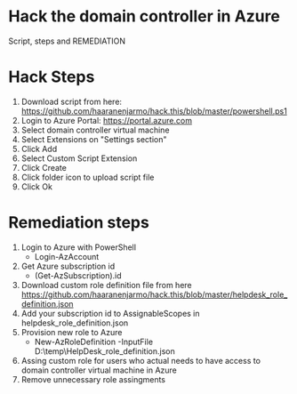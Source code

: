 # Hack the domain controller in Azure
Script, steps and REMEDIATION


# Hack Steps

1. Download script from here: https://github.com/haaranenjarmo/hack.this/blob/master/powershell.ps1
2. Login to Azure Portal: https://portal.azure.com
3. Select domain controller virtual machine
4. Select Extensions on "Settings section"
5. Click Add
6. Select Custom Script Extension
7. Click Create
8. Click folder icon to upload script file
9. Click Ok


# Remediation steps

1. Login to Azure with PowerShell
    - Login-AzAccount
2. Get Azure subscription id
    - (Get-AzSubscription).id
3. Download custom role definition file from here https://github.com/haaranenjarmo/hack.this/blob/master/helpdesk_role_definition.json
4. Add your subscription id to AssignableScopes in helpdesk_role_definition.json
5. Provision new role to Azure
    - New-AzRoleDefinition -InputFile D:\temp\HelpDesk_role_definition.json
6. Assing custom role for users who actual needs to have access to domain controller virtual machine in Azure
7. Remove unnecessary role assingments
